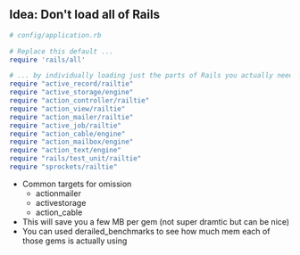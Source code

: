 ## Idea: Don't load all of Rails

```ruby
# config/application.rb

# Replace this default ...
require 'rails/all'

# ... by individually loading just the parts of Rails you actually need e.g.
require "active_record/railtie"
require "active_storage/engine"
require "action_controller/railtie"
require "action_view/railtie"
require "action_mailer/railtie"
require "active_job/railtie"
require "action_cable/engine"
require "action_mailbox/engine"
require "action_text/engine"
require "rails/test_unit/railtie"
require "sprockets/railtie"
```

* Common targets for omission
    * actionmailer
    * activestorage
    * action_cable
* This will save you a few MB per gem (not super dramtic but can be nice)
* You can used derailed_benchmarks to see how much mem each of those gems is actually using
